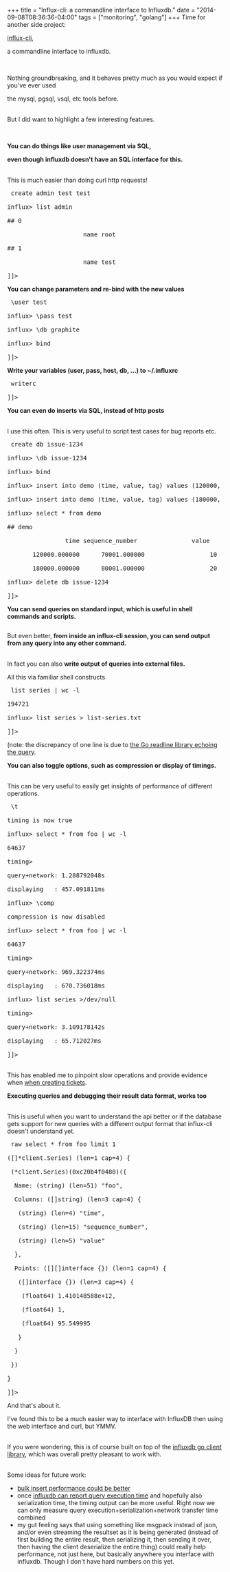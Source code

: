 +++
title = "Influx-cli: a commandline interface to Influxdb."
date = "2014-09-08T08:36:36-04:00"
tags = ["monitoring", "golang"]
+++
Time for another side project:

<a href="https://github.com/Dieterbe/influx-cli">influx-cli</a>,

a commandline interface to influxdb.

<br/>

Nothing groundbreaking, and it behaves pretty much as you would expect if you've ever used

the mysql, pgsql, vsql, etc tools before.

<br/>But I did want to highlight a few interesting features.

</p>

<!--more-->

<br/>



<p>

<b>You can do things like user management via SQL,

even though influxdb doesn't have an SQL interface for this.</b>

<br/>This is much easier than doing curl http requests!

<pre><![CDATA[

influx> create admin test test

influx> list admin

## 0

                     name root

## 1

                     name test

]]></pre>

</p>



<p>

<b>You can change parameters and re-bind with the new values</b>

<pre><![CDATA[

influx> \user test

influx> \pass test

influx> \db graphite

influx> bind

]]></pre>

</p>



<p>

<b>Write your variables (user, pass, host, db, ...) to ~/.influxrc</b>

<pre><![CDATA[

influx> writerc

]]></pre>

</p>



<p>

<b>You can even do inserts via SQL, instead of http posts</b>

<br>I use this often.  This is very useful to script test cases for bug reports etc.

<pre><![CDATA[

influx> create db issue-1234

influx> \db issue-1234

influx> bind

influx> insert into demo (time, value, tag) values (120000, 10, "hi")

influx> insert into demo (time, value, tag) values (180000, 20, "hi again")

influx> select * from demo

## demo

                time sequence_number               value                 tag

       120000.000000      70001.000000                  10                "hi"

       180000.000000      80001.000000                  20          "hi again"

influx> delete db issue-1234

]]></pre>

</p>



<p>

<b>You can send queries on standard input, which is useful in shell commands and scripts.</b>

<pre><![CDATA[

$ echo 'list series' | influx-cli | wc -l

194722

$ influx-cli <<< 'list series' | wc -l

194722

]]></pre>

</p>



<p>

But even better, <b>from inside an influx-cli session, you can send output from any query into any other command.</b>

<br>In fact you can also <b>write output of queries into external files.</b>

All this via familiar shell constructs

<pre><![CDATA[

$ influx-cli

influx> list series | wc -l

194721

influx> list series > list-series.txt

]]></pre>



(note: the discrepancy of one line is due to <a href="https://github.com/shavac/readline/issues/2">the Go readline library echoing the query</a>.

</p>



<p>

<b>You can also toggle options, such as compression or display of timings.</b>

<br/>This can be very useful to easily get insights of performance of different operations.

<pre><![CDATA[

influx> \t

timing is now true

influx> select * from foo | wc -l

64637

timing>

query+network: 1.288792048s

displaying   : 457.091811ms

influx> \comp

compression is now disabled

influx> select * from foo | wc -l

64637

timing>

query+network: 969.322374ms

displaying   : 670.736018ms

influx> list series >/dev/null

timing>

query+network: 3.109178142s

displaying   : 65.712027ms

]]></pre>

<br/>This has enabled me to pinpoint slow operations and provide evidence when <a href="https://github.com/influxdb/influxdb/issues/884">when creating tickets</a>.

</p>



<p>

<b>Executing queries and debugging their result data format, works too</b>

<br/>This is useful when you want to understand the api better or if the database gets support for new queries with a different output format that influx-cli doesn't understand yet.

<pre><![CDATA[

influx> raw select * from foo limit 1

([]*client.Series) (len=1 cap=4) {

 (*client.Series)(0xc20b4f0480)({

  Name: (string) (len=51) "foo",

  Columns: ([]string) (len=3 cap=4) {

   (string) (len=4) "time",

   (string) (len=15) "sequence_number",

   (string) (len=5) "value"

  },

  Points: ([][]interface {}) (len=1 cap=4) {

   ([]interface {}) (len=3 cap=4) {

    (float64) 1.410148588e+12,

    (float64) 1,

    (float64) 95.549995

   }

  }

 })

}

]]></pre>

</p>



<p>

And that's about it.

I've found this to be a much easier way to interface with InfluxDB then using the web interface and curl, but YMMV.

<br/>If you were wondering, this is of course built on top of the <a href="https://github.com/influxdb/influxdb/tree/master/client">influxdb go client library</a>, which was overall pretty pleasant to work with.

<br/>Some ideas for future work:

<ul>

<li><a href="https://github.com/Dieterbe/influx-cli/issues/2">bulk insert performance could be better</a></li>

<li>once <a href="https://github.com/influxdb/influxdb/issues/263">influxdb can report query execution time</a> and hopefully also serialization time, the timing output can be more useful.  Right now we can only measure query execution+serialization+network transfer time combined</li>

<li>my gut feeling says that using something like msgpack instead of json, and/or even streaming the resultset as it is being generated (instead of first building the entire result, then serializing it, then sending it over, then having the client deserialize the entire thing) could really help performance, not just here, but basically anywhere you interface with influxdb.  Though I don't have hard numbers on this yet.</li>

</p>


